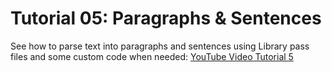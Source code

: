 # Tutorial 05: Paragraphs & Sentences

See how to parse text into paragraphs and sentences using Library pass files and some custom code when needed: [YouTube Video Tutorial 5](https://youtu.be/anoID8_ZTMw)
